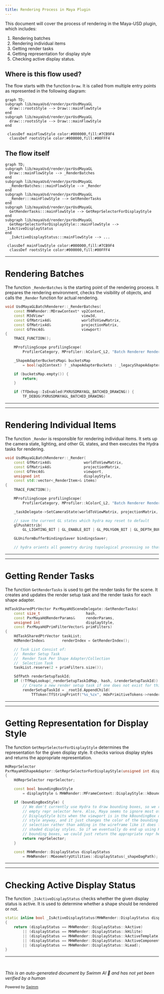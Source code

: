 ```yaml
---
title: Rendering Process in Maya Plugin
---
```

This document will cover the process of rendering in the Maya-USD plugin, which includes:

1. Rendering batches
2. Rendering individual items
3. Getting render tasks
4. Getting representation for display style
5. Checking active display status.

## Where is this flow used?

The flow starts with the function `Draw`. It is called from multiple entry points as represented in the following diagram:

```mermaid
graph TD;
subgraph lib/mayaUsd/render/pxrUsdMayaGL
  draw:::rootsStyle --> Draw:::mainFlowStyle
end
subgraph lib/mayaUsd/render/pxrUsdMayaGL
  draw:::rootsStyle --> Draw:::mainFlowStyle
end

 classDef mainFlowStyle color:#000000,fill:#7CB9F4
  classDef rootsStyle color:#000000,fill:#00FFF4
```

## The flow itself

```mermaid
graph TD;
subgraph lib/mayaUsd/render/pxrUsdMayaGL
  Draw:::mainFlowStyle --> _RenderBatches
end
subgraph lib/mayaUsd/render/pxrUsdMayaGL
  _RenderBatches:::mainFlowStyle --> _Render
end
subgraph lib/mayaUsd/render/pxrUsdMayaGL
  _Render:::mainFlowStyle --> GetRenderTasks
end
subgraph lib/mayaUsd/render/pxrUsdMayaGL
  GetRenderTasks:::mainFlowStyle --> GetReprSelectorForDisplayStyle
end
subgraph lib/mayaUsd/render/pxrUsdMayaGL
  GetReprSelectorForDisplayStyle:::mainFlowStyle --> _IsActiveDisplayStatus
end
  _IsActiveDisplayStatus:::mainFlowStyle --> ...

 classDef mainFlowStyle color:#000000,fill:#7CB9F4
  classDef rootsStyle color:#000000,fill:#00FFF4
```

<SwmSnippet path="/lib/mayaUsd/render/pxrUsdMayaGL/batchRenderer.cpp" line="1208">

---

# Rendering Batches

The function `_RenderBatches` is the starting point of the rendering process. It prepares the rendering environment, checks the visibility of objects, and calls the `_Render` function for actual rendering.

```c++
void UsdMayaGLBatchRenderer::_RenderBatches(
    const MHWRender::MDrawContext* vp2Context,
    const M3dView*                 view3d,
    const GfMatrix4d&              worldToViewMatrix,
    const GfMatrix4d&              projectionMatrix,
    const GfVec4d&                 viewport)
{
    TRACE_FUNCTION();

    MProfilingScope profilingScope(
        ProfilerCategory, MProfiler::kColorC_L2, "Batch Renderer Rendering Batches");

    _ShapeAdapterBucketsMap& bucketsMap
        = bool(vp2Context) ? _shapeAdapterBuckets : _legacyShapeAdapterBuckets;

    if (bucketsMap.empty()) {
        return;
    }

    if (TfDebug::IsEnabled(PXRUSDMAYAGL_BATCHED_DRAWING)) {
        TF_DEBUG(PXRUSDMAYAGL_BATCHED_DRAWING)
```

---

</SwmSnippet>

<SwmSnippet path="/lib/mayaUsd/render/pxrUsdMayaGL/batchRenderer.cpp" line="1128">

---

# Rendering Individual Items

The function `_Render` is responsible for rendering individual items. It sets up the camera state, lighting, and other GL states, and then executes the Hydra tasks for rendering.

```c++
void UsdMayaGLBatchRenderer::_Render(
    const GfMatrix4d&               worldToViewMatrix,
    const GfMatrix4d&               projectionMatrix,
    const GfVec4d&                  viewport,
    unsigned int                    displayStyle,
    const std::vector<_RenderItem>& items)
{
    TRACE_FUNCTION();

    MProfilingScope profilingScope(
        ProfilerCategory, MProfiler::kColorC_L2, "Batch Renderer Rendering Batch");

    _taskDelegate->SetCameraState(worldToViewMatrix, projectionMatrix, viewport);

    // save the current GL states which hydra may reset to default
    glPushAttrib(
        GL_LIGHTING_BIT | GL_ENABLE_BIT | GL_POLYGON_BIT | GL_DEPTH_BUFFER_BIT | GL_VIEWPORT_BIT);

    GLUniformBufferBindingsSaver bindingsSaver;

    // hydra orients all geometry during topological processing so that
```

---

</SwmSnippet>

<SwmSnippet path="/lib/mayaUsd/render/pxrUsdMayaGL/sceneDelegate.cpp" line="538">

---

# Getting Render Tasks

The function `GetRenderTasks` is used to get the render tasks for the scene. It creates and updates the render setup task and the render tasks for each shape adapter.

```c++
HdTaskSharedPtrVector PxrMayaHdSceneDelegate::GetRenderTasks(
    const size_t                     hash,
    const PxrMayaHdRenderParams&     renderParams,
    unsigned int                     displayStyle,
    const PxrMayaHdPrimFilterVector& primFilters)
{
    HdTaskSharedPtrVector taskList;
    HdRenderIndex&        renderIndex = GetRenderIndex();

    // Task List Consist of:
    //  Render Setup Task
    //  Render Task Per Shape Adapter/Collection
    //  Selection Task
    taskList.reserve(2 + primFilters.size());

    SdfPath renderSetupTaskId;
    if (!TfMapLookup(_renderSetupTaskIdMap, hash, &renderSetupTaskId)) {
        // Create a new render setup task if one does not exist for this hash.
        renderSetupTaskId = _rootId.AppendChild(
            TfToken(TfStringPrintf("%s_%zx", HdxPrimitiveTokens->renderSetupTask.GetText(), hash)));

```

---

</SwmSnippet>

<SwmSnippet path="/lib/mayaUsd/render/pxrUsdMayaGL/shapeAdapter.cpp" line="195">

---

# Getting Representation for Display Style

The function `GetReprSelectorForDisplayStyle` determines the representation for the given display style. It checks various display styles and returns the appropriate representation.

```c++
HdReprSelector
PxrMayaHdShapeAdapter::GetReprSelectorForDisplayStyle(unsigned int displayStyle) const
{
    HdReprSelector reprSelector;

    const bool boundingBoxStyle
        = displayStyle & MHWRender::MFrameContext::DisplayStyle::kBoundingBox;

    if (boundingBoxStyle) {
        // We don't currently use Hydra to draw bounding boxes, so we return an
        // empty repr selector here. Also, Maya seems to ignore most other
        // DisplayStyle bits when the viewport is in the kBoundingBox display
        // style anyway, and it just changes the color of the bounding box on
        // selection rather than adding in the wireframe like it does for
        // shaded display styles. So if we eventually do end up using Hydra for
        // bounding boxes, we could just return the appropriate repr here.
        return reprSelector;
    }

    const MHWRender::DisplayStatus displayStatus
        = MHWRender::MGeometryUtilities::displayStatus(_shapeDagPath);
```

---

</SwmSnippet>

<SwmSnippet path="/lib/mayaUsd/render/pxrUsdMayaGL/shapeAdapter.cpp" line="85">

---

# Checking Active Display Status

The function `_IsActiveDisplayStatus` checks whether the given display status is active. It is used to determine whether a shape should be rendered or not.

```c++
static inline bool _IsActiveDisplayStatus(MHWRender::DisplayStatus displayStatus)
{
    return (displayStatus == MHWRender::DisplayStatus::kActive)
        || (displayStatus == MHWRender::DisplayStatus::kHilite)
        || (displayStatus == MHWRender::DisplayStatus::kActiveTemplate)
        || (displayStatus == MHWRender::DisplayStatus::kActiveComponent)
        || (displayStatus == MHWRender::DisplayStatus::kLead);
}
```

---

</SwmSnippet>

&nbsp;

*This is an auto-generated document by Swimm AI 🌊 and has not yet been verified by a human*

<SwmMeta version="3.0.0" repo-id="Z2l0aHViJTNBJTNBbWF5YS11c2QlM0ElM0FnaWxhZG5hdm90" repo-name="maya-usd" doc-type="flows"><sup>Powered by [Swimm](/)</sup></SwmMeta>
